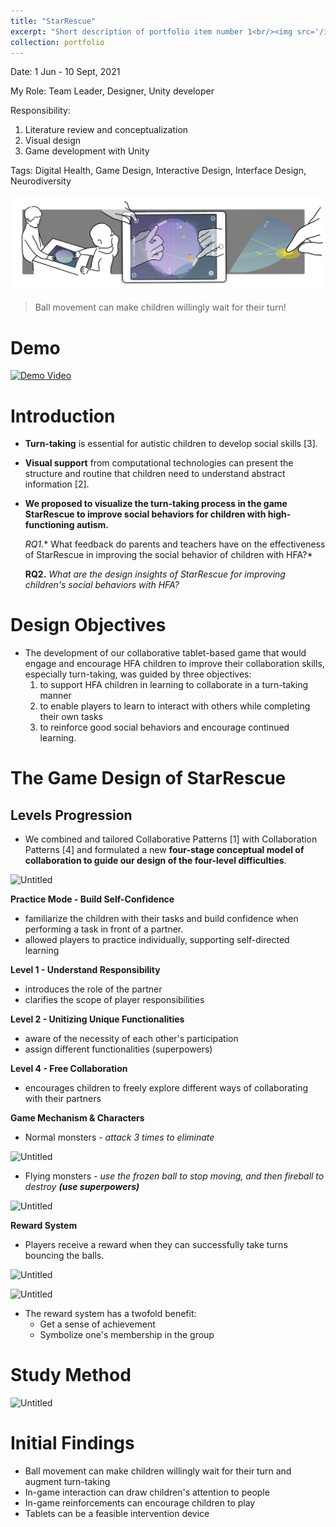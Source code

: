 ```yaml
---
title: "StarRescue"
excerpt: "Short description of portfolio item number 1<br/><img src='/images/portfolio/starrescue/starresuce_cover.png'>"
collection: portfolio
---
```


Date: 1 Jun - 10 Sept, 2021

My Role: Team Leader, Designer, Unity developer

Responsibility:
1. Literature review and conceptualization
2. Visual design
3. Game development with Unity

Tags: Digital Health, Game Design, Interactive Design, Interface Design, Neurodiversity

![teaser](/images/portfolio/starrescue/starresuce_teaser.png)

> Ball movement can make children willingly wait for their turn!
>

# Demo
[![Demo Video](https://img.youtube.com/vi/PCWmleTNXPo/maxresdefault.jpg)](https://www.youtube.com/watch?v=PCWmleTNXPo)


# Introduction

- **Turn-taking** is essential for autistic children to develop social skills [3].
- **Visual support** from computational technologies can present the structure and routine that children need to understand abstract information [2].
- **We proposed to visualize the turn-taking process in the game StarRescue to improve social behaviors for children with high-functioning autism.**

    **RQ1*.** What feedback do parents and teachers have on the effectiveness of StarRescue in improving the social behavior of children with HFA?*

    **RQ2.** *What are the design insights of StarRescue for improving children's social behaviors with HFA?*


# Design Objectives

- The development of our collaborative tablet-based game that would engage and encourage HFA children to improve their collaboration skills, especially turn-taking, was guided by three objectives:
    1. to support HFA children in learning to collaborate in a turn-taking manner
    2. to enable players to learn to interact with others while completing their own tasks
    3. to reinforce good social behaviors and encourage continued learning.

# The Game Design of StarRescue

## **Levels Progression**

- We combined and tailored Collaborative Patterns [1] with Collaboration Patterns [4] and formulated a new **four-stage conceptual model of collaboration to guide our design of the four-level difficulties**.

![Untitled](StarRescue%20d3ef22ed818c4413a2bf6bd32b532fbb/Untitled%201.png)

**Practice Mode - Build Self-Confidence**

- familiarize the children with their tasks and build confidence when performing a task in front of a partner.
- allowed players to practice individually, supporting self-directed learning

**Level 1 - Understand Responsibility**

- introduces the role of the partner
- clarifies the scope of player responsibilities

**Level 2 - Unitizing Unique Functionalities**

- aware of the necessity of each other's participation
- assign different functionalities (superpowers)

**Level 4 - Free Collaboration**

- encourages children to freely explore different ways of collaborating with their partners

**Game Mechanism & Characters**

- Normal monsters - *attack 3 times to eliminate*

![Untitled](StarRescue%20d3ef22ed818c4413a2bf6bd32b532fbb/Untitled%202.png)

- Flying monsters - *use the frozen ball to stop moving, and then fireball to destroy **(use superpowers)***

![Untitled](StarRescue%20d3ef22ed818c4413a2bf6bd32b532fbb/Untitled%203.png)

**Reward System**

- Players receive a reward when they can successfully take turns bouncing the balls.

![Untitled](StarRescue%20d3ef22ed818c4413a2bf6bd32b532fbb/Untitled%204.png)

![Untitled](StarRescue%20d3ef22ed818c4413a2bf6bd32b532fbb/Untitled%205.png)

- The reward system has a twofold benefit:
    - Get a sense of achievement
    - Symbolize one's membership in the group

# Study Method

![Untitled](StarRescue%20d3ef22ed818c4413a2bf6bd32b532fbb/Untitled%206.png)

# Initial Findings

- Ball movement can make children willingly wait for their turn and augment turn-taking
- In-game interaction can draw children's attention to people
- In-game reinforcements can encourage children to play
- Tablets can be a feasible intervention device
